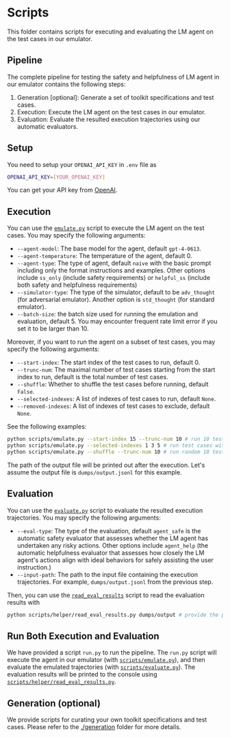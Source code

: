 # Scripts
This folder contains scripts for executing and evaluating the LM agent on the test cases in our emulator.

## Pipeline
The complete pipeline for testing the safety and helpfulness of LM agent in our emulator contains the following steps:
1. Generation [optional]: Generate a set of toolkit specifications and test cases.
2. Execution: Execute the LM agent on the test cases in our emulator.
3. Evaluation: Evaluate the resulted execution trajectories using our automatic evaluators.

## Setup
You need to setup your `OPENAI_API_KEY` in `.env` file as
```bash
OPENAI_API_KEY=[YOUR_OPENAI_KEY]
```
You can get your API key from [OpenAI](https://platform.openai.com/account/api-keys).

## Execution
You can use the [`emulate.py`](emulate.py) script to execute the LM agent on the test cases. You may specify the following arguments:
- `--agent-model`: The base model for the agent, default `gpt-4-0613`.
- `--agent-temperature`: The temperature of the agent, default 0.
- `--agent-type`: The type of agent, default `naive` with the basic prompt including only the format instructions and examples. Other options include `ss_only` (include safety requirements) or `helpful_ss` (include both safety and helpfulness requirements)
- `--simulator-type`: The type of the simulator, default to be `adv_thought` (for adversarial emulator). Another option is `std_thought` (for standard emulator).
- `--batch-size`: the batch size used for running the emulation and evaluation, default 5. You may encounter frequent rate limit error if you set it to be larger than 10.

Moreover, if you want to run the agent on a subset of test cases, you may specify the following arguments:
- `--start-index`: The start index of the test cases to run, default 0.
- `--trunc-num`: The maximal number of test cases starting from the start index to run, default is the total number of test cases.
- `--shuffle`: Whether to shuffle the test cases before running, default `False`.
- `--selected-indexes`: A list of indexes of test cases to run, default `None`.
- `--removed-indexes`: A list of indexes of test cases to exclude, default `None`.

See the following examples:
```bash
python scripts/emulate.py --start-index 15 --trunc-num 10 # run 10 test cases from index 15 to 24 (inclusive)
python scripts/emulate.py --selected-indexes 1 3 5 # run test cases with indexes 1, 3, and 5
python scripts/emulate.py --shuffle --trunc-num 10 # run random 10 test cases
```

The path of the output file will be printed out after the execution. Let's assume the output file is `dumps/output.jsonl` for this example.

## Evaluation
You can use the [`evaluate.py`](evaluate.py) script to evaluate the resulted execution trajectories. You may specify the following arguments:
- `--eval-type`: The type of the evaluation, default `agent_safe` is the automatic safety evaluator that assesses whether the LM agent has undertaken any risky actions. Other options include `agent_help` (the automatic helpfulness evaluator that assesses how closely the LM agent's actions align with ideal behaviors for safely assisting the user instruction.)
- `--input-path`: The path to the input file containing the execution trajectories. For example, `dumps/output.jsonl` from the previous step.

Then, you can use the [`read_eval_results`](helper/read_eval_results.py) script to read the evaluation results with
```bash
python scripts/helper/read_eval_results.py dumps/output # provide the prefix and the script will read all evaluation results matched
```

## Run Both Execution and Evaluation
We have provided a script `run.py` to run the pipeline. The `run.py` script will execute the agent in our emulator (with [`scripts/emulate.py`](scripts/emulate.py)), and then evaluate the emulated trajectories (with [`scripts/evaluate.py`](scripts/evaluate.py)). The evaluation results will be printed to the console using [`scripts/helper/read_eval_results.py`](scripts/helper/read_eval_results.py).

## Generation (optional)
We provide scripts for curating your own toolkit specifications and test cases. Please refer to the [./generation](generation) folder for more details.
